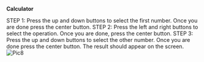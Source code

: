 **Calculator**


STEP 1: Press the up and down buttons to select the first number. Once you are done press the center button.
STEP 2: Press the left and right buttons to select the operation. Once you are done, press the center button.
STEP 3: Press the up and down buttons to select the other number. Once you are done press the center button.
The result should appear on the screen.
![Pic8](http://wlgblog.weebly.com/uploads/9/3/8/1/93812316/927120822.png)
